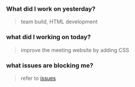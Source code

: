 ### What did I work on yesterday?

> team build, HTML development 

### what did I working on today?

> improve the meeting website by adding CSS 

### what issues are blocking me?

> refer to [issues](https://github.com/kiminus/CSE110_Lab3/issues)